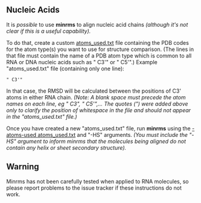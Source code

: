 ## Nucleic Acids

It is *possible* to use **minrms** to align nucleic acid chains
*(although it's not clear if this is a useful capability).*

To do that, create a custom [atoms_used.txt](./share/README.md) file containing
the PDB codes for the atom type(s) you want to use for structure comparison.
(The lines in that file must contain the name of a PDB atom type
which is common to all RNA or DNA nucleic acids such as " C3'" or " C5'".)
Example "atoms_used.txt" file (containing only one line):
```
" C3'"
```
In that case, the RMSD will be calculated between the positions of C3' atoms
in either RNA chain.
*(Note:
A blank space must precede the atom names on each line, eg " C3", " C5'",...
The quotes (") were added above only to clarify the position of
whitespace in the file and should not appear in the "atoms_used.txt" file.)*

Once you have created a new "atoms_used.txt" file, run **minrms** using the
[-atoms-used atoms_used.txt](https://www.rbvi.ucsf.edu/Research/projects/minrms/docs/minrms.html#customize) and "-HS" arguments.
*(You must include the "-HS" argument to inform minrms that the molecules
being aligned do not contain any helix or sheet secondary structure).*


## Warning

Minrms has not been carefully tested when applied to RNA molecules, so
please report problems to the issue tracker if these instructions do not work.
